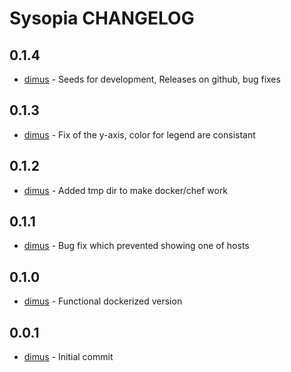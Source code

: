 Sysopia CHANGELOG
============================

0.1.4
-----
- [dimus][1] - Seeds for development, Releases on github, bug fixes

0.1.3
-----
- [dimus][1] - Fix of the y-axis, color for legend are consistant

0.1.2
-----
- [dimus][1] - Added tmp dir to make docker/chef work

0.1.1
-----
- [dimus][1] - Bug fix which prevented showing one of hosts

0.1.0
-----
- [dimus][1] - Functional dockerized version

0.0.1
-----
- [dimus][1] - Initial commit

[1]: https://github.com/dimus
